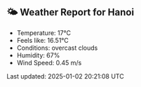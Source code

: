 <!-- WEATHER-START -->
## 🌤 Weather Report for Hanoi

- Temperature: 17°C
- Feels like: 16.51°C
- Conditions: overcast clouds
- Humidity: 67%
- Wind Speed: 0.45 m/s

Last updated: 2025-01-02 20:21:08 UTC
<!-- WEATHER-END -->
